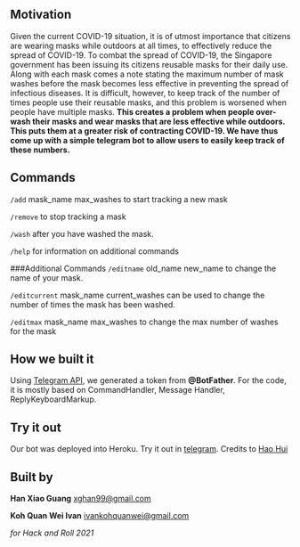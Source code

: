 ## Motivation
Given the current COVID-19 situation, it is of utmost importance that citizens are wearing masks while outdoors at all times, to effectively reduce the spread of COVID-19. To combat the spread of COVID-19, the Singapore government has been issuing its citizens reusable masks for their daily use. Along with each mask comes a note stating the maximum number of mask washes before the mask becomes less effective in preventing the spread of infectious diseases. It is difficult, however, to keep track of the number of times people use their reusable masks, and this problem is worsened when people have multiple masks. **This creates a problem when people over-wash their masks and wear masks that are less effective while outdoors. This puts them at a greater risk of contracting COVID-19. We have thus come up with a simple telegram bot to allow users to easily keep track of these numbers.**

## Commands
`/add` mask_name max_washes to start tracking a new mask

`/remove` to stop tracking a mask

`/wash` after you have washed the mask.

`/help` for information on additional commands

###Additional Commands 
`/editname` old_name new_name to change the name of your mask.

`/editcurrent` mask_name current_washes can be used to change the number of times the mask has been washed.

`/editmax` mask_name max_washes to change the max number of washes for the mask

## How we built it
Using [Telegram API](https://core.telegram.org/bots/api), we generated a token from **@BotFather**. For the code, it is mostly based on CommandHandler, Message Handler, ReplyKeyboardMarkup. 

## Try it out 
Our bot was deployed into Heroku. Try it out in [telegram](https://t.me/raffles4_bot). Credits to [Hao Hui](https://towardsdatascience.com/how-to-deploy-a-telegram-bot-using-heroku-for-free-9436f89575d2)

## Built by 
**Han Xiao Guang** xghan99@gmail.com 

**Koh Quan Wei Ivan** ivankohquanwei@gmail.com 

_for Hack and Roll 2021_ 
